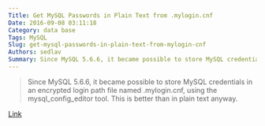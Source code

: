 ```yaml
---
Title: Get MySQL Passwords in Plain Text from .mylogin.cnf
Date: 2016-09-08 03:11:18
Category: data base
Tags: MySQL
Slug: get-mysql-passwords-in-plain-text-from-mylogin-cnf
Authors: sedlav
Summary: Since MySQL 5.6.6, it became possible to store MySQL credentials in an encrypted login path file named .mylogin.cnf, using the mysql_config_editor t
---
```


> Since MySQL 5.6.6, it became possible to store MySQL credentials in an encrypted login path file named .mylogin.cnf, using the mysql_config_editor tool. This is better than in plain text anyway.

[Link](https://www.percona.com/blog/2016/09/07/get-passwords-plain-text-mylogin-cnf/)
